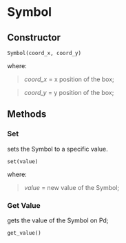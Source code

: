 # Symbol #
## Constructor ##
```
Symbol(coord_x, coord_y)
```
where:
> _coord\_x_ = x position of the box;

> _coord\_y_ = y position of the box;

## Methods ##
### Set ###
sets the Symbol to a specific value.
```
set(value)
```
where:
> _value_ = new value of the Symbol;

### Get Value ###
gets the value of the Symbol on Pd;
```
get_value()
```